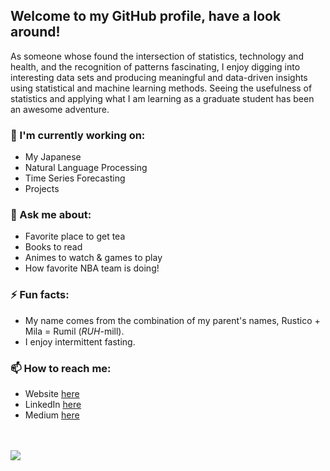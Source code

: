 ## Welcome to my GitHub profile, have a look around!

As someone whose found the intersection of statistics, technology and health, and the recognition of patterns fascinating, I enjoy digging into interesting data sets and 
producing meaningful and data-driven insights using statistical and machine learning methods. Seeing the usefulness of statistics and applying what I am learning as a graduate student has been an awesome adventure. 


### 🌱 I'm currently working on:
- My Japanese 
- Natural Language Processing 
- Time Series Forecasting 
- Projects


### 💬 Ask me about:
 - Favorite place to get tea
 - Books to read
 - Animes to watch & games to play
 - How favorite NBA team is doing!

### ⚡ Fun facts: 
- My name comes from the combination of my parent's names, Rustico + Mila = Rumil (*RUH*-mill). 
- I enjoy intermittent fasting.

### 📫 How to reach me: 
-  Website [here](https://rumillegaspi.org/) 
-  LinkedIn [here](https://www.linkedin.com/in/rumil96/) 
-  Medium [here](https://rumil.medium.com/)

<br />
<br />
<img src="https://github-readme-stats.vercel.app/api?username=rlegaspi562&&show_icons=true&title_color=ffffff&icon_color=bb2acf&text_color=daf7dc&bg_color=151515">

